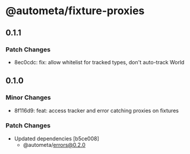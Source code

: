 # @autometa/fixture-proxies

## 0.1.1

### Patch Changes

- 8ec0cdc: fix: allow whitelist for tracked types, don't auto-track World

## 0.1.0

### Minor Changes

- 8f116d9: feat: access tracker and error catching proxies on fixtures

### Patch Changes

- Updated dependencies [b5ce008]
  - @autometa/errors@0.2.0
